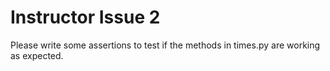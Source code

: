 # Instructor Issue 2

Please write some assertions to test if the methods in times.py are working as expected.
